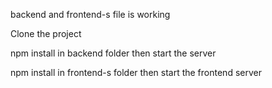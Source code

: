 backend and frontend-s file is working

Clone the project

npm install in backend folder then start the server 

npm install in frontend-s folder then start the frontend server

